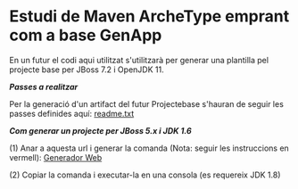 # Estudi de Maven ArcheType emprant com a base GenApp

En un futur el codi aqui utilitzat s'utilitzarà per generar una plantilla pel projecte base per JBoss 7.2 i OpenJDK 11.

***Passes a realitzar***

Per la generació d'un artifact del futur Projectebase s'hauran de seguir les passes definides aquí: [readme.txt](./readme.txt)


***Com generar un projecte per JBoss 5.x i JDK 1.6***


(1) Anar a aquesta url i generar la comanda (Nota: seguir les instruccions en vermell): [Generador Web](http://htmlpreview.github.io/?https://github.com/GovernIB/projectebase/blob/projectebase-1.0/maven-archetype-genapp/2_archetypemaven/generadordecomanda.html)

(2) Copiar la comanda i executar-la en una consola (es requereix JDK 1.8)


